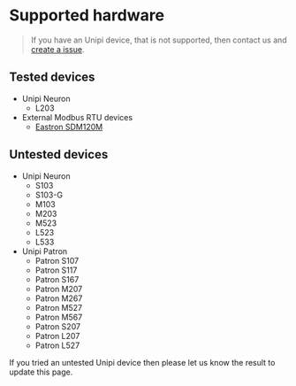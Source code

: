 # Supported hardware

> If you have an Unipi device, that is not supported, then contact us and [create a issue](https://github.com/superbox-dev/unipi-control/issues).

## Tested devices

* Unipi Neuron
  * L203
* External Modbus RTU devices
  * [Eastron SDM120M](https://www.eastroneurope.com/products/view/sdm120modbus)

## Untested devices
* Unipi Neuron
  * S103
  * S103-G
  * M103
  * M203
  * M523
  * L523
  * L533
* Unipi Patron
  * Patron S107
  * Patron S117
  * Patron S167
  * Patron M207
  * Patron M267
  * Patron M527
  * Patron M567
  * Patron S207
  * Patron L207
  * Patron L527

If you tried an untested Unipi device then please let us know the result to update this page.
